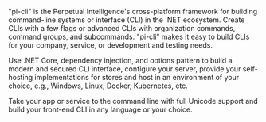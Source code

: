 "pi-cli" is the Perpetual Intelligence's cross-platform framework for building command-line systems or interface (CLI) in the .NET ecosystem. Create CLIs with a few flags or advanced CLIs with organization commands, command groups, and subcommands. "pi-cli" makes it easy to build CLIs for your company, service, or development and testing needs.

Use .NET Core, dependency injection, and options pattern to build a modern and secured CLI interface, configure your server, provide your self-hosting implementations for stores and host in an environment of your choice, e.g., Windows, Linux, Docker, Kubernetes, etc.

Take your app or service to the command line with full Unicode support and build your front-end CLI in any language or your choice.